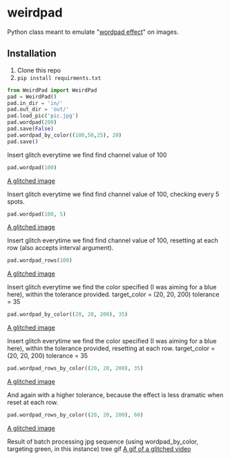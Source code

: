 # weirdpad
Python class meant to emulate "[wordpad effect](http://datamoshing.com/tag/wordpad-effect/)" on images.

## Installation
1. Clone this repo
2. `pip install requirments.txt`
```python
from WeirdPad import WeirdPad
pad = WeirdPad()
pad.in_dir = 'in/'
pad.out_dir = 'out/'
pad.load_pic('pic.jpg')
pad.wordpad(200)
pad.save(False)
pad.wordpad_by_color((100,50,25), 20)
pad.save()
```

Insert glitch everytime we find find channel value of 100
```python
pad.wordpad(100)
```
[A glitched image](http://pasteboard.co/5xzFvPVyT.jpg)

Insert glitch everytime we find find channel value of 100, checking every 5 spots.
```python
pad.wordpad(100, 5)
```
[A glitched image](http://pasteboard.co/5xALThJlp.jpg)

Insert glitch everytime we find find channel value of 100, resetting at each row (also accepts interval argument).
```python
pad.wordpad_rows(100)
```
[A glitched image](http://pasteboard.co/ymkQl0EE.jpg)

Insert glitch everytime we find the color specified (I was aiming for a blue here), within the tolerance provided.
target_color = (20, 20, 200)
tolerance = 35
```python
pad.wordpad_by_color((20, 20, 200), 35)
```
[A glitched image](http://pasteboard.co/5xCqEddf9.jpg)


Insert glitch everytime we find the color specified (I was aiming for a blue here), within the tolerance provided, resetting at each row.
target_color = (20, 20, 200)
tolerance = 35
```python
pad.wordpad_rows_by_color((20, 20, 200), 35)
```
[A glitched image](http://pasteboard.co/5xD5DbrQD.jpg)

And again with a higher tolerance, because the effect is less dramatic when reset at each row.
```python
pad.wordpad_rows_by_color((20, 20, 200), 60)
```
[A glitched image](http://pasteboard.co/ymyK5iOO.jpg)

Result of batch processing jpg sequence (using wordpad_by_color, targeting green, in this instance)
tree gif
[A gif of a glitched video](https://media.giphy.com/media/l0IygFSQeFVm9Hgas/giphy.gif)
